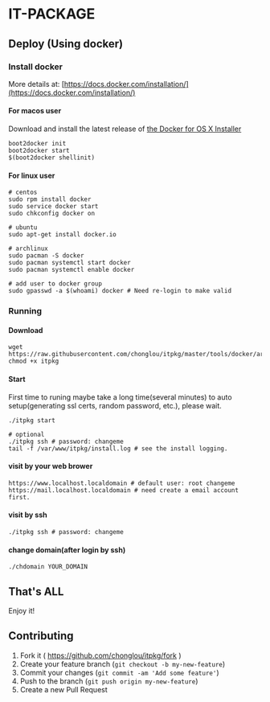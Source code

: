 IT-PACKAGE
======================

## Deploy (Using docker)

### Install docker

More details at: [https://docs.docker.com/installation/](https://docs.docker.com/installation/)

#### For macos user
Download and install the latest release of [the Docker for OS X Installer](https://github.com/boot2docker/osx-installer/releases/latest)

    boot2docker init
    boot2docker start
    $(boot2docker shellinit)

#### For linux user

    # centos
    sudo rpm install docker
    sudo service docker start
    sudo chkconfig docker on

    # ubuntu
    sudo apt-get install docker.io

    # archlinux
    sudo pacman -S docker
    sudo pacman systemctl start docker
    sudo pacman systemctl enable docker

    # add user to docker group
    sudo gpasswd -a $(whoami) docker # Need re-login to make valid

### Running

#### Download
    wget https://raw.githubusercontent.com/chonglou/itpkg/master/tools/docker/arch/itpkg
    chmod +x itpkg

#### Start
First time to runing maybe take a long time(several minutes) to auto setup(generating ssl certs, random password, etc.), please wait.


    ./itpkg start

    # optional
    ./itpkg ssh # password: changeme
    tail -f /var/www/itpkg/install.log # see the install logging.

#### visit by your web brower

    https://www.localhost.localdomain # default user: root changeme
    https://mail.localhost.localdomain # need create a email account first.

#### visit by ssh

    ./itpkg ssh # password: changeme

#### change domain(after login by ssh)
    ./chdomain YOUR_DOMAIN
    

## That's ALL
Enjoy it!

## Contributing

1. Fork it ( https://github.com/chonglou/itpkg/fork )
2. Create your feature branch (`git checkout -b my-new-feature`)
3. Commit your changes (`git commit -am 'Add some feature'`)
4. Push to the branch (`git push origin my-new-feature`)
5. Create a new Pull Request

